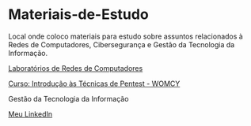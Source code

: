 # Materiais-de-Estudo
Local onde coloco materiais para estudo sobre assuntos relacionados à Redes de Computadores, Cibersegurança e Gestão da Tecnologia da Informação.

<p><a href = "https://github.com/Luihkiin/Materiais-de-Estudo/wiki/Laborat%C3%B3rios-de-Redes-de-Computadores" target="_blank"> Laboratórios de Redes de Computadores </a></p>
<p><a href = "https://github.com/Luihkiin/Materiais-de-Estudo/wiki/Curso:-Introdu%C3%A7%C3%A3o-%C3%A0s-T%C3%A9cnicas-de-Pentest---WOMCY" target="_blank"> Curso: Introdução às Técnicas de Pentest - WOMCY </a></p>
<p> Gestão da Tecnologia da Informação </p>

<p></p>
<p><a href = "https://www.linkedin.com/in/nthnysza/" target="_blank">Meu LinkedIn</a></p>
